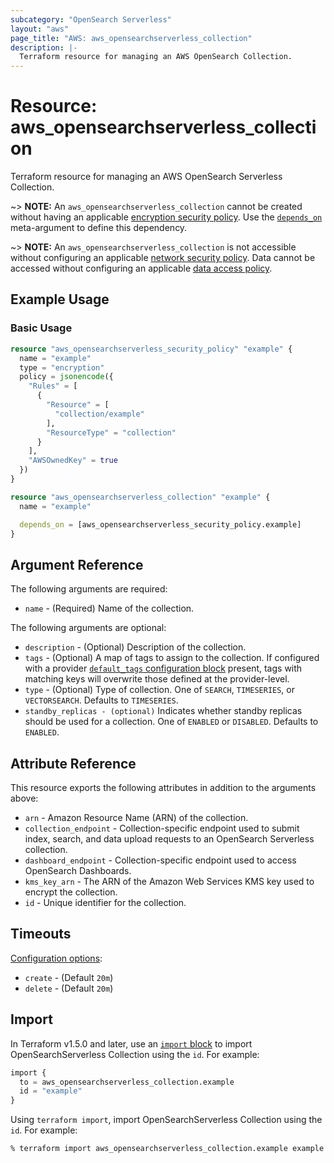 ```yaml
---
subcategory: "OpenSearch Serverless"
layout: "aws"
page_title: "AWS: aws_opensearchserverless_collection"
description: |-
  Terraform resource for managing an AWS OpenSearch Collection.
---
```


# Resource: aws_opensearchserverless_collection

Terraform resource for managing an AWS OpenSearch Serverless Collection.

~> **NOTE:** An `aws_opensearchserverless_collection` cannot be created without having an applicable [encryption security policy](https://registry.terraform.io/providers/hashicorp/aws/latest/docs/resources/opensearchserverless_security_policy). Use the [`depends_on`](https://developer.hashicorp.com/terraform/language/meta-arguments/depends_on) meta-argument to define this dependency.

~> **NOTE:** An `aws_opensearchserverless_collection` is not accessible without configuring an applicable [network security policy](https://registry.terraform.io/providers/hashicorp/aws/latest/docs/resources/opensearchserverless_security_policy). Data cannot be accessed without configuring an applicable [data access policy](https://registry.terraform.io/providers/hashicorp/aws/latest/docs/resources/opensearchserverless_access_policy).

## Example Usage

### Basic Usage

```terraform
resource "aws_opensearchserverless_security_policy" "example" {
  name = "example"
  type = "encryption"
  policy = jsonencode({
    "Rules" = [
      {
        "Resource" = [
          "collection/example"
        ],
        "ResourceType" = "collection"
      }
    ],
    "AWSOwnedKey" = true
  })
}

resource "aws_opensearchserverless_collection" "example" {
  name = "example"

  depends_on = [aws_opensearchserverless_security_policy.example]
}
```

## Argument Reference

The following arguments are required:

* `name` - (Required) Name of the collection.

The following arguments are optional:

* `description` - (Optional) Description of the collection.
* `tags` - (Optional) A map of tags to assign to the collection. If configured with a provider [`default_tags` configuration block](https://registry.terraform.io/providers/hashicorp/aws/latest/docs#default_tags-configuration-block) present, tags with matching keys will overwrite those defined at the provider-level.
* `type` - (Optional) Type of collection. One of `SEARCH`, `TIMESERIES`, or `VECTORSEARCH`. Defaults to `TIMESERIES`.
* `standby_replicas - (optional)` Indicates whether standby replicas should be used for a collection. One of `ENABLED` or `DISABLED`. Defaults to `ENABLED`.

## Attribute Reference

This resource exports the following attributes in addition to the arguments above:

* `arn` - Amazon Resource Name (ARN) of the collection.
* `collection_endpoint` - Collection-specific endpoint used to submit index, search, and data upload requests to an OpenSearch Serverless collection.
* `dashboard_endpoint` - Collection-specific endpoint used to access OpenSearch Dashboards.
* `kms_key_arn` - The ARN of the Amazon Web Services KMS key used to encrypt the collection.
* `id` - Unique identifier for the collection.

## Timeouts

[Configuration options](https://developer.hashicorp.com/terraform/language/resources/syntax#operation-timeouts):

- `create` - (Default `20m`)
- `delete` - (Default `20m`)

## Import

In Terraform v1.5.0 and later, use an [`import` block](https://developer.hashicorp.com/terraform/language/import) to import OpenSearchServerless Collection using the `id`. For example:

```terraform
import {
  to = aws_opensearchserverless_collection.example
  id = "example"
}
```

Using `terraform import`, import OpenSearchServerless Collection using the `id`. For example:

```console
% terraform import aws_opensearchserverless_collection.example example
```
